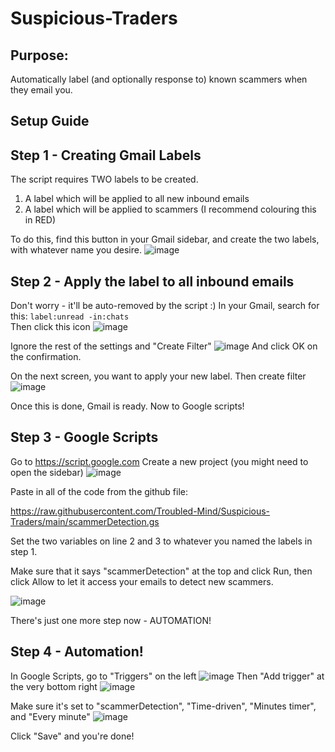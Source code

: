 # Suspicious-Traders

## Purpose: 
Automatically label (and optionally response to) known scammers when they email you.


## Setup Guide

## Step 1 - Creating Gmail Labels
The script requires TWO labels to be created.
1. A label which will be applied to all new inbound emails 
2. A label which will be applied to scammers (I recommend colouring this in RED)

To do this, find this button in your Gmail sidebar, and create the two labels, with whatever name you desire.
![image](https://user-images.githubusercontent.com/102833637/161351269-e3fdfecf-a5ca-45c5-a3ab-7d2a89d3d317.png)

## Step 2 - Apply the label to all inbound emails
Don't worry - it'll be auto-removed by the script :) 
In your Gmail, search for this:
`label:unread -in:chats `    
Then click this icon 
![image](https://user-images.githubusercontent.com/102833637/161351398-e9d2a428-4277-40dd-a0dd-004350a6b5e8.png)

Ignore the rest of the settings and "Create Filter"
![image](https://user-images.githubusercontent.com/102833637/161351423-eec38130-12a2-4540-b86e-3bbb6ed912b8.png)
And click OK on the confirmation.

On the next screen, you want to apply your new label.
Then create filter
![image](https://user-images.githubusercontent.com/102833637/161351463-a6c94da1-6dee-4c7a-a722-599330504c53.png)


Once this is done, Gmail is ready. Now to Google scripts!

## Step 3 - Google Scripts
Go to https://script.google.com
Create a new project (you might need to open the sidebar)
![image](https://user-images.githubusercontent.com/102833637/161351610-0a9f223f-71c5-446a-bd32-556035a75171.png)

Paste in all of the code from the github file:

https://raw.githubusercontent.com/Troubled-Mind/Suspicious-Traders/main/scammerDetection.gs

Set the two variables on line 2 and 3 to whatever you named the labels in step 1.

Make sure that it says "scammerDetection" at the top and click Run, then click Allow to let it access your emails to detect new scammers.

![image](https://user-images.githubusercontent.com/102833637/161351769-83a4f619-861a-4878-add8-9a7459707b14.png)

There's just one more step now - AUTOMATION!

## Step 4 - Automation!
In Google Scripts, go to "Triggers" on the left
![image](https://user-images.githubusercontent.com/102833637/161351968-17dafa3d-d688-464b-9ed1-2f3bf17b4131.png)
Then "Add trigger" at the very bottom right
![image](https://user-images.githubusercontent.com/102833637/161351990-baca61c2-8906-42ce-bf03-5932024b69dd.png)


Make sure it's set to "scammerDetection", "Time-driven", "Minutes timer", and "Every minute"
![image](https://user-images.githubusercontent.com/102833637/161352012-448fdcb8-23e3-4462-9239-b0e19427a5fa.png)


Click "Save" and you're done!
